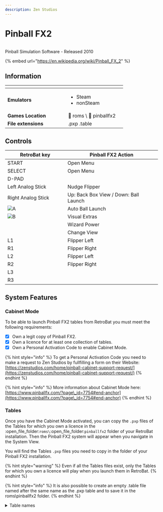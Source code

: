```yaml
---
description: Zen Studios
---
```


# Pinball FX2

<div align="left">

<figure><img src="https://github.com/fabricecaruso/es-theme-carbon/blob/master/art/logos/pinballfx2.png?raw=true" alt=""><figcaption></figcaption></figure>

</div>

Pinball Simulation Software - Released 2010

{% embed url="https://en.wikipedia.org/wiki/Pinball_FX_2" %}

## Information

<table data-header-hidden><thead><tr><th width="184"></th><th></th><th data-hidden></th></tr></thead><tbody><tr><td><strong>Emulators</strong></td><td><ul><li>Steam</li><li>nonSteam</li></ul></td><td></td></tr><tr><td><strong>Games Location</strong></td><td><span data-gb-custom-inline data-tag="emoji" data-code="1f4c2">📂</span> roms \ <span data-gb-custom-inline data-tag="emoji" data-code="1f4c2">📂</span> pinballfx2</td><td></td></tr><tr><td><strong>File extensions</strong></td><td>.pxp .table</td><td></td></tr></tbody></table>

## Controls

<table><thead><tr><th width="258">RetroBat key</th><th width="443">Pinball FX2 Action</th></tr></thead><tbody><tr><td>START</td><td>Open Menu</td></tr><tr><td>SELECT</td><td>Open Menu</td></tr><tr><td>D-PAD</td><td></td></tr><tr><td>Left Analog Stick</td><td>Nudge Flipper</td></tr><tr><td>Right Analog Stick</td><td>Up: Back Box View / Down: Ball Launch</td></tr><tr><td><img src="../../../../en/.gitbook/assets/image (27).png" alt="A"></td><td>Auto Ball Launch</td></tr><tr><td><img src="../../../../en/.gitbook/assets/image (13).png" alt="B"></td><td>Visual Extras</td></tr><tr><td><img src="../../../../en/.gitbook/assets/image (47).png" alt="" data-size="original"></td><td>Wizard Power</td></tr><tr><td><img src="../../../../en/.gitbook/assets/image (45).png" alt="" data-size="line"></td><td>Change View</td></tr><tr><td>L1</td><td>Flipper Left</td></tr><tr><td>R1</td><td>Flipper Right</td></tr><tr><td>L2</td><td>Flipper Left</td></tr><tr><td>R2</td><td>Flipper Right</td></tr><tr><td>L3</td><td></td></tr><tr><td>R3</td><td></td></tr></tbody></table>

## System Features

### Cabinet Mode

To be able to launch Pinball FX2 tables from RetroBat you must meet the following requirements:

* [x] Own a legit copy of Pinball FX2.
* [x] Own a licence for at least one collection of tables.
* [x] Own a Personal Activation Code to enable Cabinet Mode.

{% hint style="info" %}
To get a Personal Activation Code you need to make a request to Zen Studios by fullfilling a form on their Website:\
[https://zenstudios.com/home/pinball-cabinet-support-request/](https://zenstudios.com/home/pinball-cabinet-support-request/)
{% endhint %}

{% hint style="info" %}
More information about Cabinet Mode here:\
[https://www.pinballfx.com/?page\_id=7754#end-anchor](https://www.pinballfx.com/?page\_id=7754#end-anchor)
{% endhint %}

### Tables

Once you have the Cabinet Mode activated, you can copy the `.pxp` files of the Tables for which you own a licence in the :open\_file\_folder:`roms\`:open\_file\_folder:`pinballfx2` folder of your RetroBat installation. Then the Pinball FX2 system will appear when you navigate in the System View.

You will find the Tables `.pxp` files you need to copy in the folder of your Pinball FX2 installation.

{% hint style="warning" %}
Even if all the Tables files exist, only the Tables for which you own a licence will play when you launch them in RetroBat.
{% endhint %}

{% hint style="info" %}
It is also possible to create an empty .table file named after the same name as the .pxp table and to save it in the roms\pinballfx2 folder.
{% endhint %}

<details>

<summary>Table names</summary>

Alien\_Isolation

Alien\_vs\_Predator

Aliens

AmericanDad

MARVEL\_Ant-Man

Archer

MARVEL\_Avengers

MARVEL\_Age\_of\_Ultron

BETHESDA\_Doom

BETHESDA\_Fallout

BETHESDA\_Skyrim

BioLab

MARVEL\_Blade

STARWARS\_Boba\_Fett

BobsBurgers

MARVEL\_CaptainAmerica

CastleStorm

MARVEL\_CivilWar

STARWARS\_Darth\_Vader

MARVEL\_Deadpool

MARVEL\_DrStrange

STARWARS\_Droids

EarthDefense

Eldorado

Looter

STARWARS\_Episode\_4

STARWARS\_Episode\_5

STARWARS\_Episode\_6

Excalibur

FamilyGuy

MARVEL\_FantasticFour

MARVEL\_FearItSelf

STARWARS\_MFO

MARVEL\_GhostRider

MARVEL\_Guardians

STARWARS\_Han\_Solo

MARVEL\_IronMan Mars

STARWARS\_Light\_VS\_Dark

MARVEL\_MoonKnight

MARVEL\_MsMarvel

SplosionMan

Paranormal

Pasha

PlantsVsZombies

Portal

STARWARS\_Rebels

Rome

Atlantis

Shaman

Citadel

SouthPark2

SouthPark1

MARVEL\_SpiderMan

STARWARS\_SFA

Football\_Milan

Football\_Roma

Football\_Arsenal

Football\_Barcelona

Football\_Juventus

Football\_Liverpool

Football\_RealMadrid

Football

Tesla

STARWARS\_CloneWars

STARWARS\_Episode\_7

MARVEL\_InfinityGauntlet

TheWalkingDead

MARVEL\_Thor

V12

MARVEL\_Venom

Western

MARVEL\_Wolverine

MARVEL\_WOP\_TheNextGeneration

MARVEL\_WWH

MARVEL\_XMen

</details>
